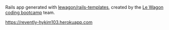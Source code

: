 Rails app generated with [lewagon/rails-templates](https://github.com/lewagon/rails-templates), created by the [Le Wagon coding bootcamp](https://www.lewagon.com) team.

https://revently-hykim103.herokuapp.com
